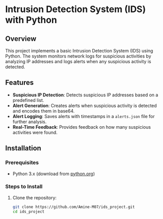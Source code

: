 # Intrusion Detection System (IDS) with Python

## Overview

This project implements a basic Intrusion Detection System (IDS) using Python. The system monitors network logs for suspicious activities by analyzing IP addresses and logs alerts when any suspicious activity is detected.

## Features

- **Suspicious IP Detection**: Detects suspicious IP addresses based on a predefined list.
- **Alert Generation**: Creates alerts when suspicious activity is detected and encodes them in base64.
- **Alert Logging**: Saves alerts with timestamps in a `alerts.json` file for further analysis.
- **Real-Time Feedback**: Provides feedback on how many suspicious activities were found.

## Installation

### Prerequisites

- Python 3.x (download from [python.org](https://www.python.org/downloads/))

### Steps to Install

1. Clone the repository:
   ```bash
   git clone https://github.com/Amine-M07/ids_project.git
   cd ids_project
